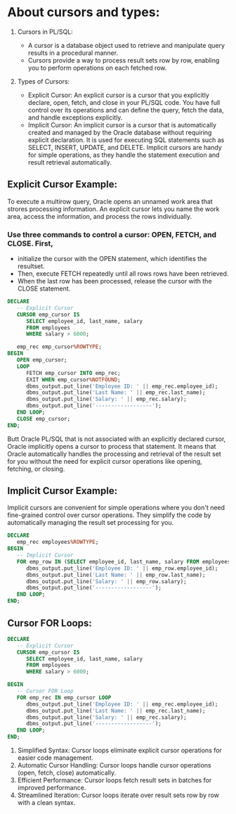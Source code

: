 # About cursors and types:

1. Cursors in PL/SQL:
   - A cursor is a database object used to retrieve and manipulate query results in a procedural manner.
   - Cursors provide a way to process result sets row by row, enabling you to perform operations on each fetched row.

2. Types of Cursors:
   - Explicit Cursor: An explicit cursor is a cursor that you explicitly declare, open, fetch, and close in your PL/SQL code. You have full control over its operations and can define the query, fetch the data, and handle exceptions explicitly.
   - Implicit Cursor: An implicit cursor is a cursor that is automatically created and managed by the Oracle database without requiring explicit declaration. It is used for executing SQL statements such as SELECT, INSERT, UPDATE, and DELETE. Implicit cursors are handy for simple operations, as they handle the statement execution and result retrieval automatically.
## Explicit Cursor Example:
To execute a multi­row query, Oracle opens an unnamed work area that strores processing
information. An explicit cursor lets you name the work area, access the information, and process the
rows individually.

### Use three commands to control a cursor: OPEN, FETCH, and CLOSE. First, 
  - initialize the cursor with the OPEN statement, which identifies the resultset. 
  - Then, execute FETCH repeatedly until all rows rows have been retrieved. 
  - When the last row has been processed, release the cursor with the CLOSE statement.
```sql
DECLARE
   -- Explicit Cursor
   CURSOR emp_cursor IS
      SELECT employee_id, last_name, salary
      FROM employees
      WHERE salary > 6000;

   emp_rec emp_cursor%ROWTYPE;
BEGIN
   OPEN emp_cursor;
   LOOP
      FETCH emp_cursor INTO emp_rec;
      EXIT WHEN emp_cursor%NOTFOUND;
      dbms_output.put_line('Employee ID: ' || emp_rec.employee_id);
      dbms_output.put_line('Last Name: ' || emp_rec.last_name);
      dbms_output.put_line('Salary: ' || emp_rec.salary);
      dbms_output.put_line('------------------');
   END LOOP;
   CLOSE emp_cursor;
END;
```

Butt Oracle PL/SQL that is not associated with an explicitly declared cursor, Oracle implicitly opens a cursor to process that statement. 
It means that Oracle automatically handles the processing and retrieval of the result set for you without the need for explicit cursor 
operations like opening, fetching, or closing.

## Implicit Cursor Example:
Implicit cursors are convenient for simple operations where you don't need fine-grained control over cursor operations. 
They simplify the code by automatically managing the result set processing for you.

```sql
DECLARE
   emp_rec employees%ROWTYPE;
BEGIN
   -- Implicit Cursor
   FOR emp_row IN (SELECT employee_id, last_name, salary FROM employees WHERE salary <= 6000) LOOP
      dbms_output.put_line('Employee ID: ' || emp_row.employee_id);
      dbms_output.put_line('Last Name: ' || emp_row.last_name);
      dbms_output.put_line('Salary: ' || emp_row.salary);
      dbms_output.put_line('------------------');
   END LOOP;
END;

```
## Cursor FOR Loops:
```sql
DECLARE
   -- Explicit Cursor
   CURSOR emp_cursor IS
      SELECT employee_id, last_name, salary
      FROM employees
      WHERE salary > 6000;

BEGIN
   -- Cursor FOR Loop
   FOR emp_rec IN emp_cursor LOOP
      dbms_output.put_line('Employee ID: ' || emp_rec.employee_id);
      dbms_output.put_line('Last Name: ' || emp_rec.last_name);
      dbms_output.put_line('Salary: ' || emp_rec.salary);
      dbms_output.put_line('------------------');
   END LOOP;
END;
```
1. Simplified Syntax: Cursor loops eliminate explicit cursor operations for easier code management.
2. Automatic Cursor Handling: Cursor loops handle cursor operations (open, fetch, close) automatically.
3. Efficient Performance: Cursor loops fetch result sets in batches for improved performance.
4. Streamlined Iteration: Cursor loops iterate over result sets row by row with a clean syntax.


